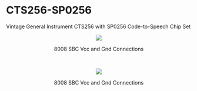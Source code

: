 # CTS256-SP0256
Vintage General Instrument CTS256 with SP0256 Code-to-Speech Chip Set
<p align="center"><img src="/images/8008 SBC Schematic-1.png"/>
<p align="center">8008 SBC Vcc and Gnd Connections</p><br>
<p align="center"><img src="/images/8008 SBC Schematic-2.png"/>
<p align="center">8008 SBC Vcc and Gnd Connections</p><br>
